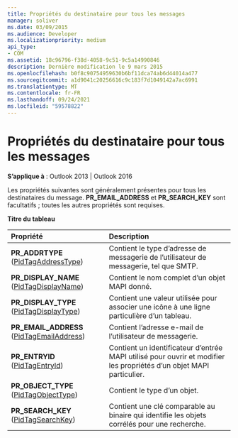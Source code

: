 ```yaml
---
title: Propriétés du destinataire pour tous les messages
manager: soliver
ms.date: 03/09/2015
ms.audience: Developer
ms.localizationpriority: medium
api_type:
- COM
ms.assetid: 18c96796-f38d-4058-9c51-9c5a14990846
description: Dernière modification le 9 mars 2015
ms.openlocfilehash: b0f8c90754959630b6bf11dca74ab6d44014a477
ms.sourcegitcommit: a1d9041c20256616c9c183f7d1049142a7ac6991
ms.translationtype: MT
ms.contentlocale: fr-FR
ms.lasthandoff: 09/24/2021
ms.locfileid: "59578822"
---
```

# <a name="recipient-properties-for-all-messages"></a>Propriétés du destinataire pour tous les messages

  
  
**S’applique à** : Outlook 2013 | Outlook 2016 
  
Les propriétés suivantes sont généralement présentes pour tous les destinataires du message. **PR_EMAIL_ADDRESS** et **PR_SEARCH_KEY** sont facultatifs ; toutes les autres propriétés sont requises. 
  
**Titre du tableau**

|**Propriété**|**Description**|
|:-----|:-----|
|**PR_ADDRTYPE** ([PidTagAddressType](pidtagaddresstype-canonical-property.md))  <br/> |Contient le type d’adresse de messagerie de l’utilisateur de messagerie, tel que SMTP.  <br/> |
|**PR_DISPLAY_NAME** ([PidTagDisplayName](pidtagdisplayname-canonical-property.md))  <br/> |Contient le nom complet d’un objet MAPI donné.  <br/> |
|**PR_DISPLAY_TYPE** ([PidTagDisplayType](pidtagdisplaytype-canonical-property.md))  <br/> |Contient une valeur utilisée pour associer une icône à une ligne particulière d’un tableau.  <br/> |
|**PR_EMAIL_ADDRESS** ([PidTagEmailAddress](pidtagemailaddress-canonical-property.md))  <br/> |Contient l’adresse e-mail de l’utilisateur de messagerie.  <br/> |
|**PR_ENTRYID** ([PidTagEntryId](pidtagentryid-canonical-property.md))  <br/> |Contient un identificateur d’entrée MAPI utilisé pour ouvrir et modifier les propriétés d’un objet MAPI particulier.  <br/> |
|**PR_OBJECT_TYPE** ([PidTagObjectType](pidtagobjecttype-canonical-property.md))  <br/> |Contient le type d’un objet.  <br/> |
|**PR_SEARCH_KEY** ([PidTagSearchKey](pidtagsearchkey-canonical-property.md))  <br/> |Contient une clé comparable au binaire qui identifie les objets corrélés pour une recherche.  <br/> |
   

